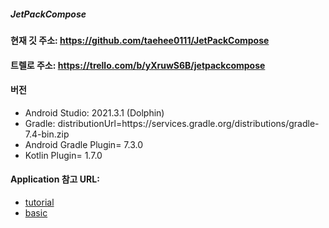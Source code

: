 ##### JetPackCompose

#### 현재 깃 주소: https://github.com/taehee0111/JetPackCompose

#### 트렐로 주소: https://trello.com/b/yXruwS6B/jetpackcompose

#### 버전
- Android Studio: 2021.3.1 (Dolphin)
- Gradle: distributionUrl=https\://services.gradle.org/distributions/gradle-7.4-bin.zip
- Android Gradle Plugin= 7.3.0
- Kotlin Plugin= 1.7.0



#### Application 참고 URL:
-  [tutorial](https://developer.android.com/jetpack/compose/tutorial?hl=ko)
-  [basic](https://developer.android.com/codelabs/jetpack-compose-basics?continue=https%3A%2F%2Fdeveloper.android.com%2Fcourses%2Fpathways%2Fcompose%3Fbookmark%3Dtrue%23codelab-https%3A%2F%2Fdeveloper.android.com%2Fcodelabs%2Fjetpack-compose-basics#0)


